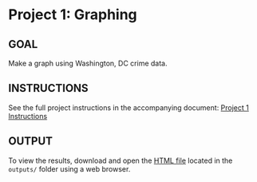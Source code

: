# Project 1: Graphing

## GOAL
Make a graph using Washington, DC crime data.

## INSTRUCTIONS
See the full project instructions in the accompanying document: [Project 1 Instructions](instructions/Project1_Instructions.pdf)

## OUTPUT
To view the results, download and open the [HTML file](outputs/Project1.html) located in the `outputs/` folder using a web browser.
